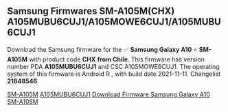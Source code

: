 <h2>Samsung Firmwares SM-A105M(CHX) A105MUBU6CUJ1/A105MOWE6CUJ1/A105MUBU6CUJ1</h2>
Download the Samsung firmware for the ✅ <strong>Samsung Galaxy A10 </strong> ⭐ <strong>SM-A105M</strong> with product code <strong>CHX</strong> <strong> from Chile</strong>. This firmware has version number PDA <strong>A105MUBU6CUJ1</strong> and CSC A105MOWE6CUJ1. The operating system of this firmware is Android R , with build date 2021-11-11. Changelist <strong>21848546</strong>.


[SM-A105M](https://samfirm.shop/samsung/model/SM-A105M)
[A105MUBU6CUJ1](https://samfirm.shop/samsung/pda/A105MUBU6CUJ1)
[Download Firmware Samsung Galaxy A10 SM-A105M](https://samfirm.shop/samsung/firmware/473880)
